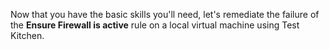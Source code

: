 Now that you have the basic skills you'll need, let's remediate the failure of the **Ensure Firewall is active** rule on a local virtual machine using Test Kitchen.